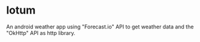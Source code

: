 # lotum
An android weather app using "Forecast.io" API to get weather data and the "OkHttp" API as http library.
